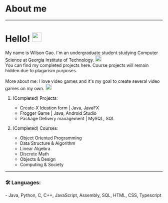 # About me
---

<h1>
  Hello!
  <img src="https://media.giphy.com/media/hvRJCLFzcasrR4ia7z/giphy.gif" width="30px"/>
</h1> My name is Wilson Gao. I'm an undergraduate student studying Computer Science at Georgia Institute of Technology.
<img src=https://github.com/GaoWilson81/GaoWilson81/assets/65750807/57060f2f-fd95-4741-8674-476dfa16b3e9" width="20px"/>
<br> You can find my completed projects here. Course projects will remain hidden due to plagarism purposes.
<br>
<br>
More about me: I love video games and it's my goal to create several video games on my own. 
<img src="https://github.com/GaoWilson81/GaoWilson81/assets/65750807/3d7e7ccb-ec7f-4fe2-8933-3ad788d01fe0" width="20px"/>





1.  (Completed) Projects:
    - Create-X Ideation form | Java, JavaFX
    - Frogger Game | Java, Android Studio
    - Package Delivery management | MySQL, SQL

2.  (Completed) Courses:
    - Object Oriented Programming
    - Data Structure & Algorithm
    - Linear Algebra
    - Discrete Math
    - Objects & Design
    - Computing & Society


---
### :hammer_and_wrench: Languages:
<div>
  - Java, Python, C, C++, JavaScript, Assembly, SQL, HTML, CSS, Typescript
</div>
